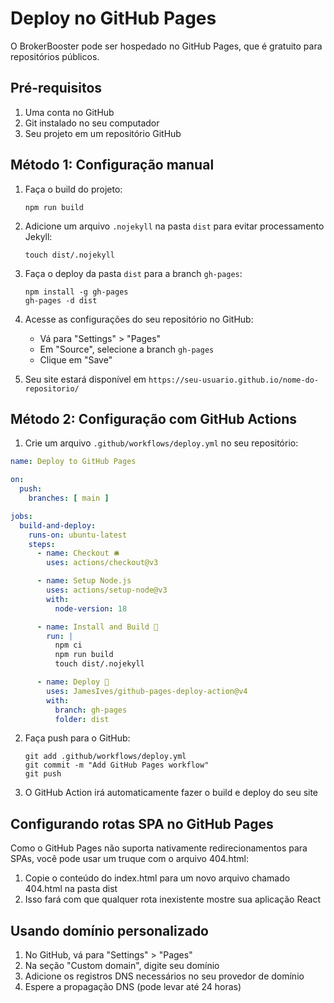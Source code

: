 # Deploy no GitHub Pages

O BrokerBooster pode ser hospedado no GitHub Pages, que é gratuito para repositórios públicos.

## Pré-requisitos

1. Uma conta no GitHub
2. Git instalado no seu computador
3. Seu projeto em um repositório GitHub

## Método 1: Configuração manual

1. Faça o build do projeto:
   ```
   npm run build
   ```

2. Adicione um arquivo `.nojekyll` na pasta `dist` para evitar processamento Jekyll:
   ```
   touch dist/.nojekyll
   ```

3. Faça o deploy da pasta `dist` para a branch `gh-pages`:
   ```
   npm install -g gh-pages
   gh-pages -d dist
   ```

4. Acesse as configurações do seu repositório no GitHub:
   - Vá para "Settings" > "Pages"
   - Em "Source", selecione a branch `gh-pages`
   - Clique em "Save"

5. Seu site estará disponível em `https://seu-usuario.github.io/nome-do-repositorio/`

## Método 2: Configuração com GitHub Actions

1. Crie um arquivo `.github/workflows/deploy.yml` no seu repositório:

```yaml
name: Deploy to GitHub Pages

on:
  push:
    branches: [ main ]

jobs:
  build-and-deploy:
    runs-on: ubuntu-latest
    steps:
      - name: Checkout 🛎️
        uses: actions/checkout@v3

      - name: Setup Node.js
        uses: actions/setup-node@v3
        with:
          node-version: 18

      - name: Install and Build 🔧
        run: |
          npm ci
          npm run build
          touch dist/.nojekyll

      - name: Deploy 🚀
        uses: JamesIves/github-pages-deploy-action@v4
        with:
          branch: gh-pages
          folder: dist
```

2. Faça push para o GitHub:
   ```
   git add .github/workflows/deploy.yml
   git commit -m "Add GitHub Pages workflow"
   git push
   ```

3. O GitHub Action irá automaticamente fazer o build e deploy do seu site

## Configurando rotas SPA no GitHub Pages

Como o GitHub Pages não suporta nativamente redirecionamentos para SPAs, você pode usar um truque com o arquivo 404.html:

1. Copie o conteúdo do index.html para um novo arquivo chamado 404.html na pasta dist
2. Isso fará com que qualquer rota inexistente mostre sua aplicação React

## Usando domínio personalizado

1. No GitHub, vá para "Settings" > "Pages"
2. Na seção "Custom domain", digite seu domínio
3. Adicione os registros DNS necessários no seu provedor de domínio
4. Espere a propagação DNS (pode levar até 24 horas) 